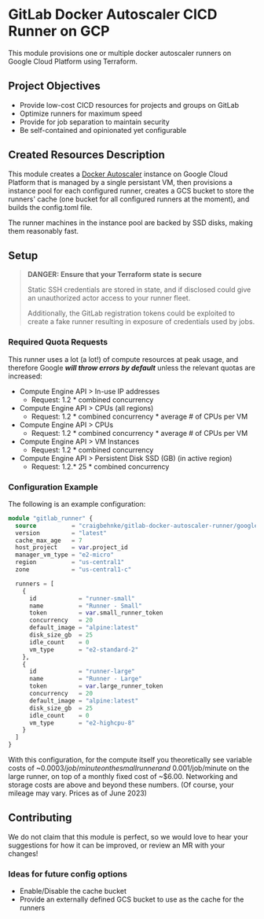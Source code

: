# GitLab Docker Autoscaler CICD Runner on GCP

This module provisions one or multiple docker autoscaler runners on Google Cloud Platform using Terraform.

## Project Objectives

- Provide low-cost CICD resources for projects and groups on GitLab
- Optimize runners for maximum speed
- Provide for job separation to maintain security
- Be self-contained and opinionated yet configurable

## Created Resources Description

This module creates a [Docker Autoscaler](https://docs.gitlab.com/runner/executors/docker_autoscaler.html) instance on Google Cloud Platform that is managed by a single persistant VM, then provisions a instance pool for each configured runner, creates a GCS bucket to store the runners' cache (one bucket for all configured runners at the moment), and builds the config.toml file.

The runner machines in the instance pool are backed by SSD disks, making them reasonably fast.

## Setup

> **DANGER: Ensure that your Terraform state is secure**
>
> Static SSH credentials are stored in state, and if disclosed could give an unauthorized actor access to your runner fleet.
>
> Additionally, the GitLab registration tokens could be exploited to create a fake runner resulting in exposure of credentials used by jobs.

### Required Quota Requests

This runner uses a lot (a lot!) of compute resources at peak usage, and therefore Google ***will throw errors by default*** unless the relevant quotas are increased:

- Compute Engine API > In-use IP addresses
  - Request: 1.2 * combined concurrency
- Compute Engine API > CPUs (all regions)
  - Request: 1.2 * combined concurrency * average # of CPUs per VM
- Compute Engine API > CPUs
  - Request: 1.2 * combined concurrency * average # of CPUs per VM
- Compute Engine API > VM Instances
  - Request: 1.2 * combined concurrency
- Compute Engine API > Persistent Disk SSD (GB) (in active region)
  - Request: 1.2.* 25 * combined concurrency

### Configuration Example

The following is an example configuration:

```tf
module "gitlab_runner" {
  source          = "craigbehnke/gitlab-docker-autoscaler-runner/google"
  version         = "latest"
  cache_max_age   = 7
  host_project    = var.project_id
  manager_vm_type = "e2-micro"
  region          = "us-central1"
  zone            = "us-central1-c"

  runners = [
    {
      id            = "runner-small"
      name          = "Runner - Small"
      token         = var.small_runner_token
      concurrency   = 20
      default_image = "alpine:latest"
      disk_size_gb  = 25
      idle_count    = 0
      vm_type       = "e2-standard-2"
    },
    {
      id            = "runner-large"
      name          = "Runner - Large"
      token         = var.large_runner_token
      concurrency   = 20
      default_image = "alpine:latest"
      disk_size_gb  = 25
      idle_count    = 0
      vm_type       = "e2-highcpu-8"
    }
  ]
}
```

With this configuration, for the compute itself you theoretically see variable costs of ~$0.0003/job/minute on the small runner and ~$0.001/job/minute on the large runner, on top of a monthly fixed cost of ~$6.00. Networking and storage costs are above and beyond these numbers. (Of course, your mileage may vary. Prices as of June 2023)

## Contributing

We do not claim that this module is perfect, so we would love to hear your suggestions for how it can be improved, or review an MR with your changes!

### Ideas for future config options

- Enable/Disable the cache bucket
- Provide an externally defined GCS bucket to use as the cache for the runners
